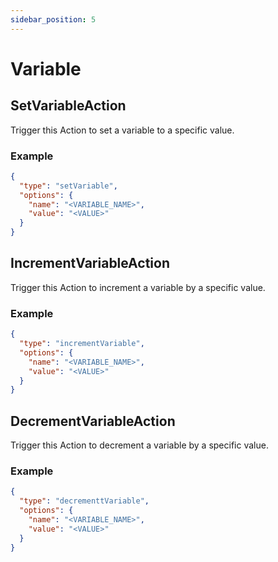 ```yaml
---
sidebar_position: 5
---
```


# Variable

## SetVariableAction

Trigger this Action to set a variable to a specific value.

### Example

```json
{
  "type": "setVariable",
  "options": {
    "name": "<VARIABLE_NAME>",
    "value": "<VALUE>"
  }
}
```

## IncrementVariableAction

Trigger this Action to increment a variable by a specific value.

### Example

```json
{
  "type": "incrementVariable",
  "options": {
    "name": "<VARIABLE_NAME>",
    "value": "<VALUE>"
  }
}
```

## DecrementVariableAction

Trigger this Action to decrement a variable by a specific value.

### Example

```json
{
  "type": "decrementtVariable",
  "options": {
    "name": "<VARIABLE_NAME>",
    "value": "<VALUE>"
  }
}
```